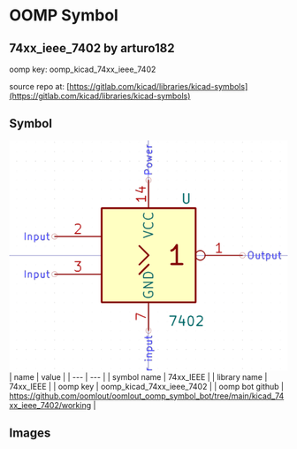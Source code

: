 # OOMP Symbol  
## 74xx_ieee_7402  by arturo182  
  
oomp key: oomp_kicad_74xx_ieee_7402  
  
source repo at: [https://gitlab.com/kicad/libraries/kicad-symbols](https://gitlab.com/kicad/libraries/kicad-symbols)  
## Symbol  
  
[![working.png](working_600.png)](working.png)  
| name | value | 
| --- | --- | 
| symbol name | 74xx_IEEE | 
| library name | 74xx_IEEE | 
| oomp key | oomp_kicad_74xx_ieee_7402 | 
| oomp bot github | https://github.com/oomlout/oomlout_oomp_symbol_bot/tree/main/kicad_74xx_ieee_7402/working | 
## Images  
